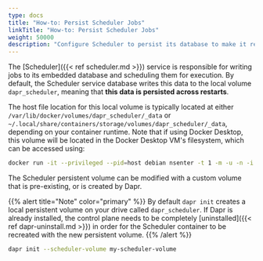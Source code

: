 ```yaml
---
type: docs
title: "How-to: Persist Scheduler Jobs"
linkTitle: "How-to: Persist Scheduler Jobs"
weight: 50000
description: "Configure Scheduler to persist its database to make it resilient to restarts"
---
```


The [Scheduler]({{< ref scheduler.md >}}) service is responsible for writing jobs to its embedded database and scheduling them for execution.
By default, the Scheduler service database writes this data to the local volume `dapr_scheduler`, meaning that **this data is persisted across restarts**.

The host file location for this local volume is typically located at either `/var/lib/docker/volumes/dapr_scheduler/_data` or `~/.local/share/containers/storage/volumes/dapr_scheduler/_data`, depending on your container runtime.
Note that if using Docker Desktop, this volume will be located in the Docker Desktop VM's filesystem, which can be accessed using:

```bash
docker run -it --privileged --pid=host debian nsenter -t 1 -m -u -n -i sh
```

The Scheduler persistent volume can be modified with a custom volume that is pre-existing, or is created by Dapr.

{{% alert title="Note" color="primary" %}}
By default `dapr init` creates a local persistent volume on your drive called `dapr_scheduler`. If Dapr is already installed, the control plane needs to be completely [uninstalled]({{< ref dapr-uninstall.md >}}) in order for the Scheduler container to be recreated with the new persistent volume.
{{% /alert %}}

```bash
dapr init --scheduler-volume my-scheduler-volume
```
